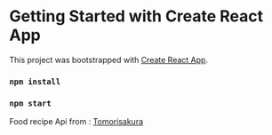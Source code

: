 # Getting Started with Create React App

This project was bootstrapped with [Create React App](https://github.com/facebook/create-react-app).

### `npm install`
### `npm start`


Food recipe Api from :
[Tomorisakura](https://github.com/tomorisakura/unofficial-masakapahariini-api)


